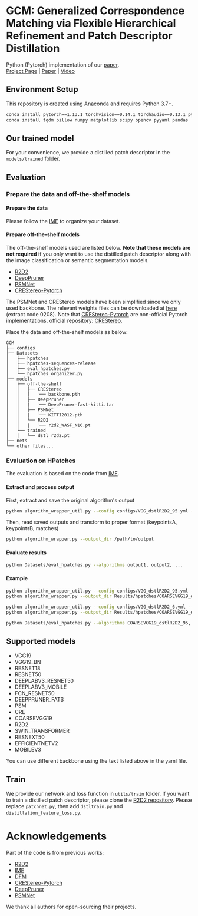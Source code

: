 # GCM: Generalized Correspondence Matching via Flexible Hierarchical Refinement and Patch Descriptor Distillation
Python (Pytorch) implementation of our [paper](https://arxiv.org/abs/2403.05388).
<br>[Project Page](mias.group/GCM) | [Paper](https://arxiv.org/abs/2403.05388) | [Video]() <br/>


## Environment Setup
This repository is created using Anaconda and requires Python 3.7+.
```bash
conda install pytorch==1.13.1 torchvision==0.14.1 torchaudio==0.13.1 pytorch-cuda=11.6 -c pytorch -c nvidia
conda install tqdm pillow numpy matplotlib scipy opencv pyyaml pandas
```


## Our trained model
For your convenience, we provide a distilled patch descriptor in the `models/trained` folder.


## Evaluation
### Prepare the data and off-the-shelf models
#### Prepare the data
Please follow the [IME](https://github.com/ufukefe/IME) to organize your dataset.

#### Prepare off-the-shelf models
The off-the-shelf models used are listed below. **Note that these models are not required** if you only want to use the distilled patch descriptor along with the image classification or semantic segmentation models.  
- [R2D2](https://github.com/naver/r2d2/tree/master/models)
- [DeepPruner](https://github.com/uber-research/DeepPruner/tree/master/deeppruner#Weights)  
- [PSMNet](https://github.com/JiaRenChang/PSMNet?tab=readme-ov-file#pretrained-model)  
- [CREStereo-Pytorch](https://github.com/ibaiGorordo/CREStereo-Pytorch)

The PSMNet and CREStereo models have been simplified since we only used backbone.
The relevant weights files can be downloaded at [here](https://pan.baidu.com/s/1Y8EjijDwh2LRsZIRocEMRQ) (extract code 0208). 
Note that [CREStereo-Pytorch](https://github.com/ibaiGorordo/CREStereo-Pytorch) are non-official Pytorch implementations, official repository: [CREStereo](https://github.com/megvii-research/CREStereo).

Place the data and off-the-shelf models as below:
```
GCM
├── configs
├── Datasets
│   ├── hpatches
│   ├── hpatches-sequences-release
│   ├── eval_hpatches.py
│   └── hpatches_organizer.py
├── models
│   ├── off-the-shelf
│   │   ├── CREStereo
│   │   |   └── backbone.pth
│   │   ├── DeepPruner
│   │   |   └── DeepPruner-fast-kitti.tar
│   │   ├── PSMNet
│   │   |   └── KITTI2012.pth
│   │   └── R2D2
│   │   |   └── r2d2_WASF_N16.pt
│   └── trained
│   │   └── dstl_r2d2.pt
├── nets
└── other files...
```


### Evaluation on HPatches
The evaluation is based on the code from [IME](https://github.com/ufukefe/IME).

#### Extract and process output
First, extract and save the original algorithm's output  
```bash
python algorithm_wrapper_util.py --config configs/VGG_dstlR2D2_95.yml --output_dir /path/to/output
```
Then, read saved outputs and transform to proper format (keypointsA, keypointsB, matches)  
```bash
python algorithm_wrapper.py --output_dir /path/to/output
```

#### Evaluate results
```bash
python Datasets/eval_hpatches.py --algorithms output1, output2, ...
```

#### Example
```bash
python algorithm_wrapper_util.py --config configs/VGG_dstlR2D2_95.yml --output_dir Results/hpatches/COARSEVGG19_dstlR2D2_95
python algorithm_wrapper.py --output_dir Results/hpatches/COARSEVGG19_dstlR2D2_95

python algorithm_wrapper_util.py --config configs/VGG_dstlR2D2_6.yml --output_dir Results/hpatches/COARSEVGG19_dstlR2D2_6
python algorithm_wrapper.py --output_dir Results/hpatches/COARSEVGG19_dstlR2D2_6

python Datasets/eval_hpatches.py --algorithms COARSEVGG19_dstlR2D2_95, COARSEVGG19_dstlR2D2_6
```

## Supported models
- VGG19
- VGG19_BN
- RESNET18
- RESNET50
- DEEPLABV3_RESNET50
- DEEPLABV3_MOBILE
- FCN_RESNET50
- DEEPPRUNER_FATS
- PSM
- CRE
- COARSEVGG19
- R2D2
- SWIN_TRANSFORMER
- RESNEXT50
- EFFICIENTNETV2
- MOBILEV3

You can use different backbone using the text listed above in the yaml file.


## Train
We provide our network and loss function in `utils/train` folder.
If you want to train a distilled patch descriptor, please clone the [R2D2 repository](https://github.com/naver/r2d2).
Please replace `patchnet.py`, then add `dstltrain.py` and `distillation_feature_loss.py`.

# Acknowledgements
Part of the code is from previous works:
- [R2D2](https://github.com/naver/r2d2)  
- [IME](https://github.com/ufukefe/IME)  
- [DFM](https://github.com/ufukefe/DFM)  
- [CREStereo-Pytorch](https://github.com/ibaiGorordo/CREStereo-Pytorch)
- [DeepPruner](https://github.com/uber-research/DeepPruner)  
- [PSMNet](https://github.com/JiaRenChang/PSMNet)  

We thank all authors for open-sourcing their projects. 
